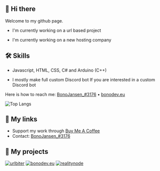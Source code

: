 
## 👋 Hi there 
Welcome to my github page.

- I'm currently working on a url based project

- I'm currently working on a new hosting company


## 🛠 Skills
- Javascript, HTML, CSS, C# and Arduino (C++)

- I mostly make full custom Discord bot
If you are interested in a custom Discord bot

Here is how to reach me: [BonoJansen_#3176](https://discord.com/users/624934684597551116) • [bonodev.eu](https://www.bonodev.eu)

![Top Langs](https://github-readme-stats.vercel.app/api/top-langs/?username=BonoJansen&theme=dark)
## 🔗 My links

- Support my work  through [Buy Me A Coffee](https://www.buymeacoffee.com/bonojansen)
- Contact: [BonoJansen_#3176](https://discord.com/users/624934684597551116)

## 🚧 My projects
[![urlbiter](https://img.shields.io/badge/Url_Biter-6D39D5?style=for-the-badge)](https://www.urlbiter.com)
[![bonodev.eu](https://img.shields.io/badge/bonodev.eu-3d418b?style=for-the-badge)](https://www.bonodev.eu/)
[![realitynode](https://img.shields.io/badge/realitynode-1DA1F2?style=for-the-badge)](https://www.realitynode.nl)

